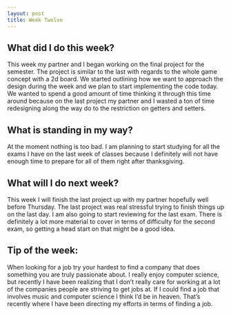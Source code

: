 ```yaml
---
layout: post
title: Week Twelve 
---
```



<h2>What did I do this week?</h2>

This week my partner and I began working on the final project for the semester. The project is similar to the last with regards to the whole game concept with a 2d board. We started outlining how we want to approach the design during the week and we plan to start implementing the code today. We wanted to spend a good amount of time thinking it through this time around because on the last project my partner and I wasted a ton of time redesigning along the way do to the restriction on getters and setters.

<h2>What is standing in my way?</h2>

At the moment nothing is too bad. I am planning to start studying for all the exams I have on the last week of classes because I definitely will not have enough time to prepare for all of them right after thanksgiving. 

<h2>What will I do next week?</h2>

This week I will finish the last project up with my partner hopefully well before Thursday. The last project was real stressful trying to finish things up on the last day. I am also going to start reviewing for the last exam. There is definitely a lot more material to cover in terms of difficulty for the second exam, so getting a head start on that might be a good idea. 

<h2>Tip of the week:</h2>

When looking for a job try your hardest to find a company that does something you are truly passionate about. I really enjoy computer science, but recently I have been realizing that I don’t really care for working at a lot of the companies people are striving to get jobs at. If I could find a job that involves music and computer science I think I’d be in heaven. That’s recently where I have been directing my efforts in terms of finding a job.


